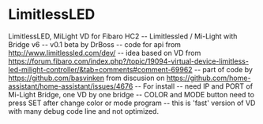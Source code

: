 # LimitlessLED
LimitlessLED, MiLight VD for Fibaro HC2
-- Limitlessled / Mi-Light with Bridge v6
-- v0.1 beta by DrBoss
-- code for api from http://www.limitlessled.com/dev/
-- idea based on VD from https://forum.fibaro.com/index.php?/topic/19094-virtual-device-limitless-led-milight-controller/&tab=comments#comment-69962
-- part of code by https://github.com/basvinken from discusion on https://github.com/home-assistant/home-assistant/issues/4676
-- For install
-- need IP and PORT of Mi-Light Bridge, one VD by one bridge
-- COLOR and MODE button need to press SET after change color or mode program
-- this is 'fast' version of VD with many debug code line and not optimized.
